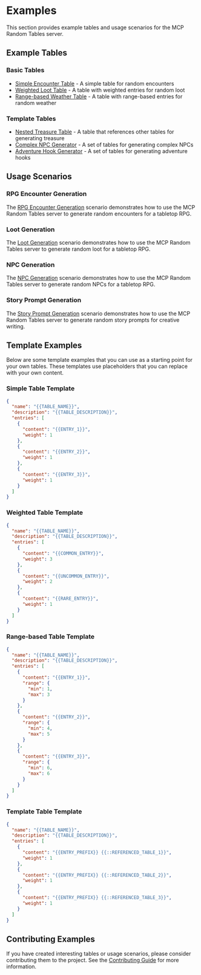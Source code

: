 # Examples

This section provides example tables and usage scenarios for the MCP Random Tables server.

## Example Tables

### Basic Tables

- [Simple Encounter Table](./simple-encounter.md) - A simple table for random encounters
- [Weighted Loot Table](./weighted-loot.md) - A table with weighted entries for random loot
- [Range-based Weather Table](./range-weather.md) - A table with range-based entries for random weather

### Template Tables

- [Nested Treasure Table](./nested-treasure.md) - A table that references other tables for generating treasure
- [Complex NPC Generator](./complex-npc.md) - A set of tables for generating complex NPCs
- [Adventure Hook Generator](./adventure-hook.md) - A set of tables for generating adventure hooks

## Usage Scenarios

### RPG Encounter Generation

The [RPG Encounter Generation](./rpg-encounter.md) scenario demonstrates how to use the MCP Random Tables server to generate random encounters for a tabletop RPG.

### Loot Generation

The [Loot Generation](./loot-generation.md) scenario demonstrates how to use the MCP Random Tables server to generate random loot for a tabletop RPG.

### NPC Generation

The [NPC Generation](./npc-generation.md) scenario demonstrates how to use the MCP Random Tables server to generate random NPCs for a tabletop RPG.

### Story Prompt Generation

The [Story Prompt Generation](./story-prompt.md) scenario demonstrates how to use the MCP Random Tables server to generate random story prompts for creative writing.

## Template Examples

Below are some template examples that you can use as a starting point for your own tables. These templates use placeholders that you can replace with your own content.

### Simple Table Template

```json
{
  "name": "{{TABLE_NAME}}",
  "description": "{{TABLE_DESCRIPTION}}",
  "entries": [
    {
      "content": "{{ENTRY_1}}",
      "weight": 1
    },
    {
      "content": "{{ENTRY_2}}",
      "weight": 1
    },
    {
      "content": "{{ENTRY_3}}",
      "weight": 1
    }
  ]
}
```

### Weighted Table Template

```json
{
  "name": "{{TABLE_NAME}}",
  "description": "{{TABLE_DESCRIPTION}}",
  "entries": [
    {
      "content": "{{COMMON_ENTRY}}",
      "weight": 3
    },
    {
      "content": "{{UNCOMMON_ENTRY}}",
      "weight": 2
    },
    {
      "content": "{{RARE_ENTRY}}",
      "weight": 1
    }
  ]
}
```

### Range-based Table Template

```json
{
  "name": "{{TABLE_NAME}}",
  "description": "{{TABLE_DESCRIPTION}}",
  "entries": [
    {
      "content": "{{ENTRY_1}}",
      "range": {
        "min": 1,
        "max": 3
      }
    },
    {
      "content": "{{ENTRY_2}}",
      "range": {
        "min": 4,
        "max": 5
      }
    },
    {
      "content": "{{ENTRY_3}}",
      "range": {
        "min": 6,
        "max": 6
      }
    }
  ]
}
```

### Template Table Template

```json
{
  "name": "{{TABLE_NAME}}",
  "description": "{{TABLE_DESCRIPTION}}",
  "entries": [
    {
      "content": "{{ENTRY_PREFIX}} {{::REFERENCED_TABLE_1}}",
      "weight": 1
    },
    {
      "content": "{{ENTRY_PREFIX}} {{::REFERENCED_TABLE_2}}",
      "weight": 1
    },
    {
      "content": "{{ENTRY_PREFIX}} {{::REFERENCED_TABLE_3}}",
      "weight": 1
    }
  ]
}
```

## Contributing Examples

If you have created interesting tables or usage scenarios, please consider contributing them to the project. See the [Contributing Guide](../../CONTRIBUTING.md) for more information.
